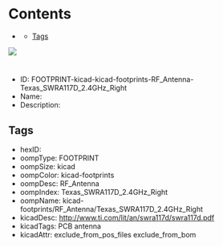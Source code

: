 



Contents
========

* [](#)
	* [Tags](#tags)
  
![][im]
# 

- ID: FOOTPRINT-kicad-kicad-footprints-RF_Antenna-Texas_SWRA117D_2.4GHz_Right
- Name: 
- Description: 

## Tags

- hexID: 
- oompType: FOOTPRINT
- oompSize: kicad
- oompColor: kicad-footprints
- oompDesc: RF_Antenna
- oompIndex: Texas_SWRA117D_2.4GHz_Right
- oompName: kicad-footprints/RF_Antenna/Texas_SWRA117D_2.4GHz_Right
- kicadDesc: http://www.ti.com/lit/an/swra117d/swra117d.pdf
- kicadTags: PCB antenna
- kicadAttr: exclude_from_pos_files exclude_from_bom



[im]: image.png
